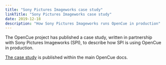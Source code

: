 ```yaml
---
title: "Sony Pictures Imageworks case study"
linkTitle: "Sony Pictures Imageworks case study"
date: 2019-12-18
description: "How Sony Pictures Imageworks runs OpenCue in production"
---
```


The OpenCue project has published a case study, written in partnership with Sony Pictures
Imageworks (SPI), to describe how SPI is using OpenCue in production.

[The case study](/docs/concepts/spi-case-study/) is published within the main OpenCue docs. 
